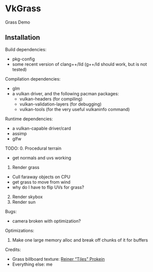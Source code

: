 # VkGrass
Grass Demo
## Installation
Build dependencies:
 - pkg-config
 - some recent version of clang++/lld (g++/ld should work, but is not tested)

Compilation dependencies:
 - glm
 - a vulkan driver, and the following pacman packages:
   - vulkan-headers (for compiling)
   - vulkan-validation-layers (for debugging)
   - vulkan-tools (for the very useful vulkaninfo command)

Runtime dependencies:
 - a vulkan-capable driver/card
 - assimp
 - glfw

TODO:
0. Procedural terrain
 - get normals and uvs working
1. Render grass
  - Cull faraway objects on CPU
  - get grass to move from wind
  - why do I have to flip UVs for grass?
2. Render skybox
3. Render sun

Bugs:
- camera broken with optimization?

Optimizations:
1. Make one large memory alloc and break off chunks of it for buffers

Credits:
 - Grass billboard texture: [Reiner “Tiles” Prokein](https://www.reinerstilesets.de/graphics/lizenz/)
 - Everything else: me